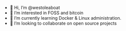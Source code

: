 - 👋 Hi, I’m @westoleaboat
- 👀 I’m interested in FOSS and bitcoin
- 🌱 I’m currently learning Docker & Linux administration.
- 💞️ I’m looking to collaborate on open source projects
<!--- - 📫 How to reach me:



westoleaboat/westoleaboat is a ✨ special ✨ repository because its `README.md` (this file) appears on your GitHub profile.
You can click the Preview link to take a look at your changes.
--->
